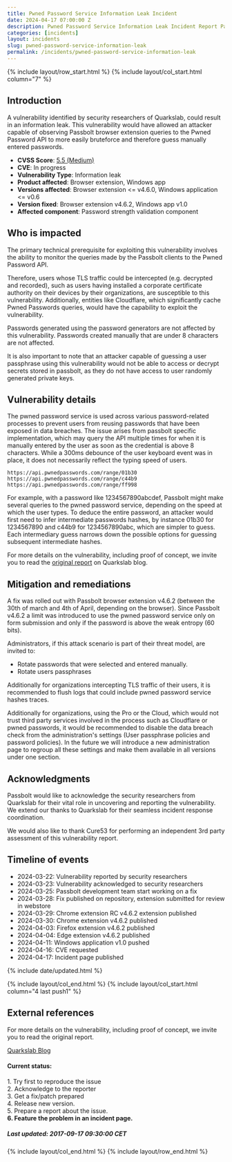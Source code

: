 ```yaml
---
title: Pwned Password Service Information Leak Incident
date: 2024-04-17 07:00:00 Z
description: Pwned Password Service Information Leak Incident Report Page
categories: [incidents]
layout: incidents
slug: pwned-password-service-information-leak
permalink: /incidents/pwned-password-service-information-leak
---
```


{% include layout/row_start.html %}
{% include layout/col_start.html column="7" %}

## Introduction

A vulnerability identified by security researchers of Quarkslab, could result in an information leak. 
This vulnerability would have allowed an attacker capable of observing Passbolt browser extension queries to the
Pwned Password API to more easily bruteforce and therefore guess manually entered passwords.

- **CVSS Score**: [5.5 (Medium)](https://nvd.nist.gov/vuln-metrics/cvss/v3-calculator?vector=AV:N/AC:H/PR:N/UI:R/S:C/C:H/I:N/A:N/E:P/RL:O/RC:C)
- **CVE**: In progress
- **Vulnerability Type**: Information leak
- **Product affected**: Browser extension, Windows app
- **Versions affected**: Browser extension <= v4.6.0, Windows application <= v0.6
- **Version fixed**: Browser extension v4.6.2, Windows app v1.0
- **Affected component**: Password strength validation component

## Who is impacted

The primary technical prerequisite for exploiting this vulnerability involves the ability to monitor the 
queries made by the Passbolt clients to the Pwned Password API.

Therefore, users whose TLS traffic could be intercepted (e.g. decrypted and recorded), such as users having 
installed a corporate certificate authority on their devices by their organizations, are susceptible to this 
vulnerability. Additionally, entities like Cloudflare, which significantly cache Pwned Passwords queries, 
would have the capability to exploit the vulnerability.

Passwords generated using the password generators are not affected by this vulnerability. Passwords created 
manually that are under 8 characters are not affected.

It is also important to note that an attacker capable of guessing a user passphrase using this vulnerability 
would not be able to access or decrypt secrets stored in passbolt, as they do not have access to user randomly 
generated private keys.

## Vulnerability details
The pwned password service is used across various password-related processes to prevent users from reusing 
passwords that have been exposed in data breaches. The issue arises from passbolt specific implementation, 
which may query the API multiple times for when it is manually entered by the user as soon as the credential 
is above 8 characters. While a 300ms debounce of the user keyboard event was in place, it does not necessarily
reflect the typing speed of users.

```
https://api.pwnedpasswords.com/range/01b30
https://api.pwnedpasswords.com/range/c44b9
https://api.pwnedpasswords.com/range/ff998
```

For example, with a password like 1234567890abcdef, Passbolt might make several queries to the pwned password 
service, depending on the speed at which the user types. To deduce the entire password, an attacker would first 
need to infer intermediate passwords hashes, by instance 01b30 for 1234567890 and c44b9 for 1234567890abc, 
which are simpler to guess. Each intermediary guess narrows down the possible options for guessing subsequent 
intermediate hashes.

For more details on the vulnerability, including proof of concept, we invite you to read the [original report](https://blog.quarkslab.com/passbolt-a-bold-use-of-haveibeenpwned.html) 
on Quarkslab blog.

## Mitigation and remediations
A fix was rolled out with Passbolt browser extension v4.6.2 (between the 30th of march and 4th of April, 
depending on the browser). Since Passbolt v4.6.2 a limit was introduced to use the pwned password service 
only on form submission and only if the password is above the weak entropy (60 bits).

Administrators, if this attack scenario is part of their threat model, are invited to:
- Rotate passwords that were selected and entered manually.
- Rotate users passphrases

Additionally for organizations intercepting TLS traffic of their users, it is recommended to flush logs that could 
include pwned password service hashes traces.

Additionally for organizations, using the Pro or the Cloud, which would not trust third party services involved in 
the process such as Cloudflare or pwned passwords, it would be recommended to disable the data breach check from 
the administration's settings (User passphrase policies and password policies). In the future we will introduce 
a new administration page to regroup all these settings and make them available in all versions under one section.

## Acknowledgments
Passbolt would like to acknowledge the security researchers from Quarkslab for their vital role in uncovering 
and reporting the vulnerability. We extend our thanks to Quarkslab for their seamless incident response coordination.

We would also like to thank Cure53 for performing an independent 3rd party assessment of this vulnerability report.

## Timeline of events

* 2024-03-22: Vulnerability reported by security researchers
* 2024-03-23: Vulnerability acknowledged to security researchers
* 2024-03-25: Passbolt development team start working on a fix
* 2024-03-28: Fix published on repository, extension submitted for review in webstore
* 2024-03-29: Chrome extension RC v4.6.2 extension published
* 2024-03-30: Chrome extension v4.6.2 published
* 2024-04-03: Firefox extension v4.6.2 published
* 2024-04-04: Edge extension v4.6.2 published
* 2024-04-11: Windows application v1.0 pushed
* 2024-04-16: CVE requested
* 2024-04-17: Incident page published

{% include date/updated.html %}

{% include layout/col_end.html %}
{% include layout/col_start.html column="4 last push1" %}
<div class="message notice">
    <h2>External references</h2>
    <p>For more details on the vulnerability, including proof of concept, we invite you to read the original report.</p>
    <a class="button" href="https://blog.quarkslab.com/passbolt-a-bold-use-of-haveibeenpwned.html">Quarkslab Blog</a>
</div>

<div class="message success">
    <h4>Current status:</h4>
    1. Try first to reproduce the issue<br>
    2. Acknowledge to the reporter<br>
    3. Get a fix/patch prepared<br>
    4. Release new version.<br>
    5. Prepare a report about the issue.<br>
    <strong>6. Feature the problem in an incident page.</strong>
    <h5>Last updated: 2017-09-17 09:30:00 CET</h5>
</div>

{% include layout/col_end.html %}
{% include layout/row_end.html %}